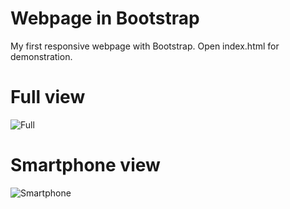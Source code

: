 # Webpage in Bootstrap

My first responsive webpage with Bootstrap. Open index.html for demonstration.

# Full view
![Full](https://github.com/oadriano/Webpage_in_Bootstrap/assets/39732702/7dcf4e1c-1311-4b38-bf3c-fb6e3bb9ebe8)

# Smartphone view
![Smartphone](https://github.com/oadriano/Webpage_in_Bootstrap/assets/39732702/db286e5a-a373-4f96-8393-79f18778cb79)
